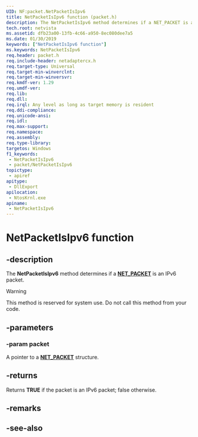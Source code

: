 ```yaml
---
UID: NF:packet.NetPacketIsIpv6
title: NetPacketIsIpv6 function (packet.h)
description: The NetPacketIsIpv6 method determines if a NET_PACKET is an IPv6 packet. This method is reserved for system use. Do not call this method from your code.
tech.root: netvista
ms.assetid: dfb23a00-13fb-4c66-a950-8ec080dee7a5
ms.date: 01/30/2019
keywords: ["NetPacketIsIpv6 function"]
ms.keywords: NetPacketIsIpv6
req.header: packet.h
req.include-header: netadaptercx.h
req.target-type: Universal
req.target-min-winverclnt: 
req.target-min-winversvr: 
req.kmdf-ver: 1.29
req.umdf-ver: 
req.lib: 
req.dll: 
req.irql: Any level as long as target memory is resident
req.ddi-compliance: 
req.unicode-ansi: 
req.idl: 
req.max-support: 
req.namespace: 
req.assembly: 
req.type-library: 
targetos: Windows
f1_keywords:
 - NetPacketIsIpv6
 - packet/NetPacketIsIpv6
topictype:
 - apiref
apitype:
 - DllExport
apilocation:
 - NtosKrnl.exe
apiname:
 - NetPacketIsIpv6
---
```


# NetPacketIsIpv6 function


## -description

The **NetPacketIsIpv6** method determines if a [**NET_PACKET**](ns-packet-_net_packet.md) is an IPv6 packet. 

>[!WARNING]
> This method is reserved for system use. Do not call this method from your code.

## -parameters

### -param packet

A pointer to a [**NET_PACKET**](ns-packet-_net_packet.md) structure.

## -returns

Returns **TRUE** if the packet is an IPv6 packet; false otherwise.

## -remarks

## -see-also

